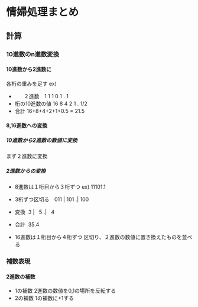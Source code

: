 # 情婦処理まとめ


## 計算

### 10進数のn進数変換
#### 10進数から2進数に
各桁の重みを足す
ex)
+         ２進数　1 1 1 0 1 . 1
+  桁の10進数の値 16 8 4 2 1 . 1/2
+  合計 16+8+4+2+1+0.5 = 21.5
   
#### 8,16進数への変換
##### 10進数から2進数の数値に変換
まず２進数に変換
##### 2進数からの変換
+ 8進数は１桁目から３桁ずつ
ex) 11101.1   
+ 3桁ずつ区切る　011 | 101 .| 100   
+ 変換  3 |   5 .|   4   
+ 合計  35.4

+ 16進数は１桁目から４桁ずつ
区切り、２進数の数値に置き換えたものを並べる



### 補数表現
#### 2進数の補数
+ 1の補数
2進数の数値を0,1の場所を反転する
+ 2の補数
1の補数に+1する
